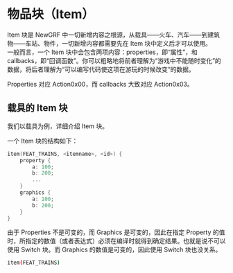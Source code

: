 # 物品块（Item）

Item 块是 NewGRF 中一切新增内容之根源，从载具——火车、汽车——到建筑物——车站、物件，一切新增内容都需要先在 Item 块中定义后才可以使用。\
一般而言，一个 Item 块中会包含两项内容：properties，即“属性”，和 callbacks，即“回调函数”。你可以粗略地将前者理解为“游戏中不能随时变化”的数据，将后者理解为“可以编写代码使这项在游玩的时候改变”的数据。

Properties 对应 Action0x00，而 callbacks 大致对应 Action0x03。

## 载具的 Item 块

我们以载具为例，详细介绍 Item 块。

一个 Item 块的结构如下：

```cpp
item(FEAT_TRAINS, <itemname>, <id>) {
    property {
        a: 100;
        b: 200;
        ...
    }
    graphics {
        a: 100;
        b: 200;
    }
}
```

由于 Properties 不是可变的，而 Graphics 是可变的，因此在指定 Property 的值时，所指定的数值（或者表达式）必须在编译时就得到确定结果。也就是说不可以使用 Switch 块。而 Graphics 的数值是可变的，因此使用 Switch 块也没关系。

```bash
item(FEAT_TRAINS)
```

<script src="https://giscus.app/client.js"
        data-repo="openttd-china-set/openttd-documents"
        data-repo-id="R_kgDOLV0ztQ"
        data-category="Announcements"
        data-category-id="DIC_kwDOLV0ztc4Cf-oT"
        data-mapping="pathname"
        data-strict="0"
        data-reactions-enabled="1"
        data-emit-metadata="0"
        data-input-position="bottom"
        data-theme="preferred_color_scheme"
        data-lang="zh-CN"
        crossorigin="anonymous"
        async>
</script>
